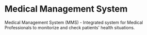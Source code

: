 # Medical Management System
Medical Management System (MMS) - Integrated system for Medical Professionals to monitorize and check patients' health situations.
